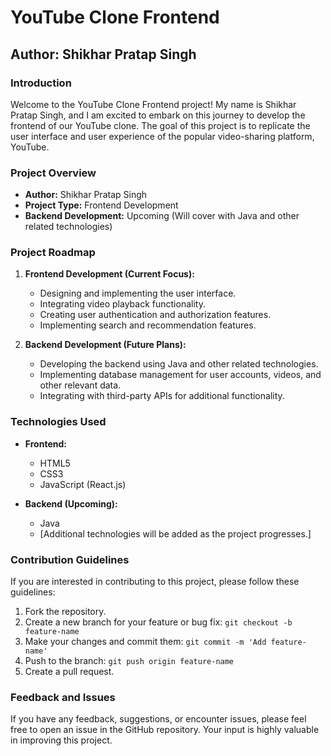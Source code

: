 # YouTube Clone Frontend

## Author: Shikhar Pratap Singh

### Introduction

Welcome to the YouTube Clone Frontend project! My name is Shikhar Pratap Singh, and I am excited to embark on this journey to develop the frontend of our YouTube clone. The goal of this project is to replicate the user interface and user experience of the popular video-sharing platform, YouTube.

### Project Overview

- **Author:** Shikhar Pratap Singh
- **Project Type:** Frontend Development
- **Backend Development:** Upcoming (Will cover with Java and other related technologies)

### Project Roadmap

1. **Frontend Development (Current Focus):**
   - Designing and implementing the user interface.
   - Integrating video playback functionality.
   - Creating user authentication and authorization features.
   - Implementing search and recommendation features.

2. **Backend Development (Future Plans):**
   - Developing the backend using Java and other related technologies.
   - Implementing database management for user accounts, videos, and other relevant data.
   - Integrating with third-party APIs for additional functionality.

### Technologies Used

- **Frontend:**
  - HTML5
  - CSS3
  - JavaScript (React.js)

- **Backend (Upcoming):**
  - Java
  - [Additional technologies will be added as the project progresses.]



### Contribution Guidelines

If you are interested in contributing to this project, please follow these guidelines:

1. Fork the repository.
2. Create a new branch for your feature or bug fix: `git checkout -b feature-name`
3. Make your changes and commit them: `git commit -m 'Add feature-name'`
4. Push to the branch: `git push origin feature-name`
5. Create a pull request.

### Feedback and Issues

If you have any feedback, suggestions, or encounter issues, please feel free to open an issue in the GitHub repository. Your input is highly valuable in improving this project.

 
